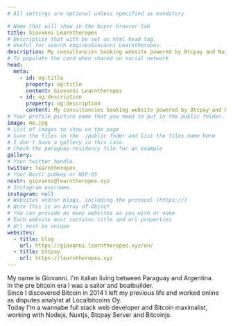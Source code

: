 ```yaml
---
# All settings are optional unless specified as mandatory

# Name that will show in the buyer browser tab
title: Giovanni Learntheropes
# Description that with be set as html head tag.
# Useful for search enginesGiovanni Learntheropes.
description: My consultancies booking website powered by Btcpay and Nuxt
# To populate the card when shared on social network
head:
  meta:
    - id: og:title
      property: og:title
      content: Giovanni Learntheropes
    - id: og:description
      property: og:description
      content: My consultancies booking website powered by Btcpay and Nuxt
# Your profile picture name that you need to put in the public folder.
image: me.jpg
# List of images to show on the page
# Save the files in the ./public foder and list the files name here
# I don't have a gallery in this case.
# Check the paraguay-residency file for an example
gallery:
# Your twitter handle.
twitter: learntheropes_
# Your Nostr pubkey or NIP-05
nostr: giovanni@learntheropes.xyz
# Instagram username.
instagram: null
# Websites and/or blogs, including the protocol (https://)
# Note this is an Array of Object
# You can provide as many websites as you wish or none
# Each website must contains title and url properties
# Url must be unique
websites:
  - title: blog
    url: https://giovanni.learntheropes.xyz/en/
  - title: btcpay
    url: https://learntheropes.xyz
---
```

My name is Giovanni. I'm italian living between Paraguay and Argentina.  
In the pre bitcoin era I was a sailor and boatbuilder.  
Since I discovered Bitcoin in 2014 I left my previous life and worked online as disputes analyist at Localbitcoins Oy.  
Today I'm a wannabe full stack web developer and Bitcoin maximalist, working with Nodejs, Nuxtjs, Btcpay Server and Bitcoinjs.
